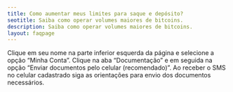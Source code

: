 ```yaml
---
title: Como aumentar meus limites para saque e depósito?
seotitle: Saiba como operar volumes maiores de bitcoins.
description: Saiba como operar volumes maiores de bitcoins.
layout: faqpage
---
```

Clique em seu nome na parte inferior esquerda da página e selecione a opção “Minha Conta”. Clique na aba “Documentação” e em seguida na opção “Enviar documentos pelo celular (recomendado)”. Ao receber o SMS no celular cadastrado siga as orientações para envio dos documentos necessários.
